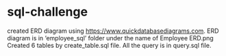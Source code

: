 # sql-challenge
created ERD diagram using https://www.quickdatabasediagrams.com.
ERD  diagram is in  ‘employee_sql’  folder under the name of Employee ERD.png
Created 6 tables by create_table.sql file.
All the query is in query.sql file. 
